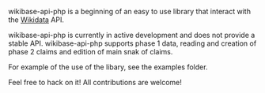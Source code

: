wikibase-api-php is a beginning of an easy to use library that interact with the [Wikidata](http://wikidata.org/) API.

wikibase-api-php is currently in active development and does not provide a stable API. wikibase-api-php supports phase 1 data, reading and creation of phase 2 claims and edition of main snak of claims.

For example of the use of the libary, see the examples folder.

Feel free to hack on it! All contributions are welcome!
